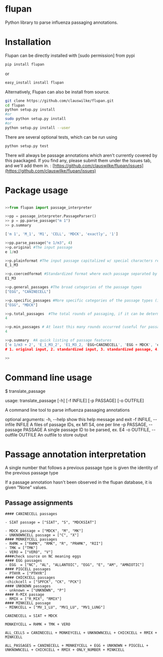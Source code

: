 flupan
=========
Python library to parse influenza passaging annotations.




# Installation
Flupan can be directly installed with [sudo permission] from pypi
```bash
pip install flupan 
```
or 
```bash
easy_install install flupan
```

Alternatively, Flupan can also be install from source. 
```bash
git clone https://github.com/clauswilke/flupan.git
cd flupan
python setup.py install
#or 
sudo python setup.py install
#or 
python setup.py install --user   
```

There are several optional tests, which can be run using
```bash
python setup.py test
```

There will always be passage annotations which aren't currently covered by this paackaged. If you find any, please submit them under the Issues tab, and we'll add them in. : [https://github.com/clauswilke/flupan/issues](https://github.com/clauswilke/flupan/issues)


# Package usage

```python

>>from flupan import passage_interpreter

>>pp = passage_interpreter.PassageParser()
>> p = pp.parse_passage("m 1")
>> p.summary

['m 1', 'M_1', 'M1', 'CELL', 'MDCK', 'exactly', '1']

>>pp.parse_passage("e 1/m3", 4)
>>p.original #The input passage
e 1/m3

>>p.plainformat #The input passage capitalized w/ special characters removed 
E_1_M3

>>p.coercedformat #Standardized format where each passage separated by an underscore
E1_M3

>>p.general_passages #The broad categories of the passage types
["EGG", "CANINECELL"]

>>p.specific_passages #More specific categories of the passage types (if known)
["EGG", "MDCK"]

>>p.total_passages  #The total rounds of passaging, if it can be determined
4

>>p.min_passages # At least this many rounds occurred (useful for passage IDs without numbers of rounds annotated)
4

>>p.summary  #A quick listing of passage features
['e 1/m3 + 2', 'E_1_M3_2', 'E1_M3_2, 'EGG+CANINECELL', 'EGG + MDCK', 'exactly', '6']
# 1. original input, 2. standardized input, 3. standardized passage, 4. general passage type(s), 5. specific passage type(s), 6. qualifier for number of passages, 7. number of passages

>>


```

# Command line usage

$ translate_passage  

usage: translate_passage [-h] [-f INFILE] [-p PASSAGE] [-o OUTFILE]

A command line tool to parse influenza passaging annotations

optional arguments:
  -h, --help            show this help message and exit
  -f INFILE, --infile INFILE
                        A files of passage IDs, ex M1 S4, one per line
  -p PASSAGE, --passage PASSAGE
                        A single passage ID to be parsed, ex. E4
  -o OUTFILE, --outfile OUTFILE
                        An outfile to store output

# Passage annotation interpretation

A single number that follows a previous passage type is given the identity of the previous passage type

If a passage annotation hasn't been observed in the flupan database, it is given "None" values. 


## Passage assignments


    #### CANINECELL passages
         
    - SIAT passage = ["SIAT", "S", "MDCKSIAT"] 

    - MDCK passage = ["MDCK", "M", "MK"]
    - UNKNOWNCELL passage = ["C", "X"]
    #### MONKEYCELL passages
    - RHMK = ["RHMK", "RMK", "R", "PRHMK", "RII"]
    - TMK = ["TMK"]
    - VERO = ["VERO", "V"]
    ####check source on NC meaning eggs
    #### EGG passages
    - EGG  = ["NC", "AL", "ALLANTOIC", "EGG", "E", "AM", "AMNIOTIC"]
    #### PIGCELL passages
    - PTHYR = ["PTHYR"]
    #### CHICKCELL passages
    -chickcell = ["SPFCK", "CK", "PCK"]
    #### UNKNOWN passages
    - unknown = ["UNKNOWN", "P"]
    #### R-MIX passage
    - RMIX = ["R_MIX", "RMIX"]
    #### MINKCELL passage
    - MINKCELL = ["MV_1_LU", "MV1_LU", "MV1_LUNG"]

    CANINECELL = SIAT + MDCK

    MONKEYCELL = RHMK + TMK + VERO

    ALL_CELLS = CANINECELL + MONKEYCELL + UNKNOWNCELL + CHICKCELL + RMIX + MINKCELL

    ALL_PASSAGES = CANINECELL + MONKEYCELL + EGG + UNKNOWN + PIGCELL + UNKNOWNCELL + CHICKCELL + RMIX + ONLY_NUMBER + MINKCELL









